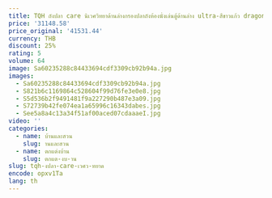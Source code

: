 ```yaml
---
title: TQH ถังปลา care นิเวศวิทยาด้านล่างกรองปลาถังห้องนั่งเล่นตู้ด้านล่าง ultra-สีขาวแก้ว dragon fish tank อัจฉริยะ
price: '31148.58'
price_original: '41531.44'
currency: THB
discount: 25%
rating: 5
volume: 64
image: Sa60235288c84433694cdf3309cb92b94a.jpg
images:
  - Sa60235288c84433694cdf3309cb92b94a.jpg
  - S821b6c1169864c528604f99d76fe3e0e8.jpg
  - S5d536b2f9491481f9a227290b487e3a09.jpg
  - S72739b42fe074ea1a65996c16343dabes.jpg
  - See5a8a4c13a34f51af00aced07cdaaaeI.jpg
video: ''
categories:
  - name: บ้านและสวน
    slug: านและสวน
  - name: ตกแต่งบ้าน
    slug: ตกแต-งบ-าน
slug: tqh-งปลา-care-เวศว-ทยาด
encode: opxv1Ta
lang: th
---
```

  